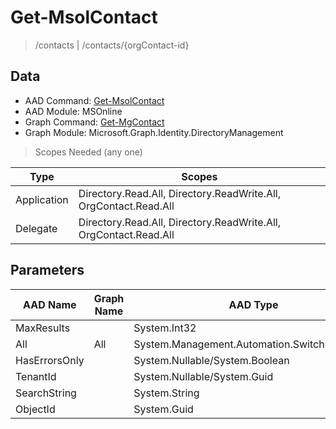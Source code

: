 # Get-MsolContact

> /contacts | /contacts/{orgContact-id}

## Data

+ AAD Command: [Get-MsolContact](https://docs.microsoft.com/en-us/powershell/module/MSOnline/Get-MsolContact)
+ AAD Module: MSOnline
+ Graph Command: [Get-MgContact](https://docs.microsoft.com/en-us/powershell/module/Microsoft.Graph.Identity.DirectoryManagement/Get-MgContact)
+ Graph Module: Microsoft.Graph.Identity.DirectoryManagement

> Scopes Needed (any one)

|Type|Scopes|
|---|---|
|Application|Directory.Read.All, Directory.ReadWrite.All, OrgContact.Read.All|
|Delegate|Directory.Read.All, Directory.ReadWrite.All, OrgContact.Read.All|

## Parameters

|AAD Name|Graph Name|AAD Type|Graph Type|Infos|
|---|---|---|---|---|
|MaxResults||System.Int32|||
|All|All|System.Management.Automation.SwitchParameter|System.Management.Automation.SwitchParameter||
|HasErrorsOnly||System.Nullable/System.Boolean|||
|TenantId||System.Nullable/System.Guid|||
|SearchString||System.String|||
|ObjectId||System.Guid|||

